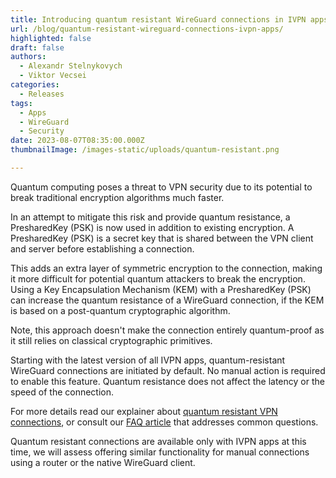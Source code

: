 ```yaml
---
title: Introducing quantum resistant WireGuard connections in IVPN apps
url: /blog/quantum-resistant-wireguard-connections-ivpn-apps/
highlighted: false
draft: false
authors:
  - Alexandr Stelnykovych
  - Viktor Vecsei
categories:
  - Releases
tags:
  - Apps
  - WireGuard
  - Security
date: 2023-08-07T08:35:00.000Z
thumbnailImage: /images-static/uploads/quantum-resistant.png

---
```

Quantum computing poses a threat to VPN security due to its potential to break traditional encryption algorithms much faster.

In an attempt to mitigate this risk and provide quantum resistance, a PresharedKey (PSK) is now used in addition to existing encryption. A PresharedKey (PSK) is a secret key that is shared between the VPN client and server before establishing a connection. 

This adds an extra layer of symmetric encryption to the connection, making it more difficult for potential quantum attackers to break the encryption. Using a Key Encapsulation Mechanism (KEM) with a PresharedKey (PSK) can increase the quantum resistance of a WireGuard connection, if the KEM is based on a post-quantum cryptographic algorithm. 

Note, this approach doesn't make the connection entirely quantum-proof as it still relies on classical cryptographic primitives.

Starting with the latest version of all IVPN apps, quantum-resistant WireGuard connections are initiated by default. No manual action is required to enable this feature. Quantum resistance does not affect the latency or the speed of the connection.

For more details read our explainer about [quantum resistant VPN connections][1], or consult our [FAQ article][2] that addresses common questions. 

Quantum resistant connections are available only with IVPN apps at this time, we will assess offering similar functionality for manual connections using a router or the native WireGuard client.

 [1]: /knowledgebase/general/quantum-resistant-vpn-connections/
 [2]: /knowledgebase/general/quantum-resistance-faq/
 
